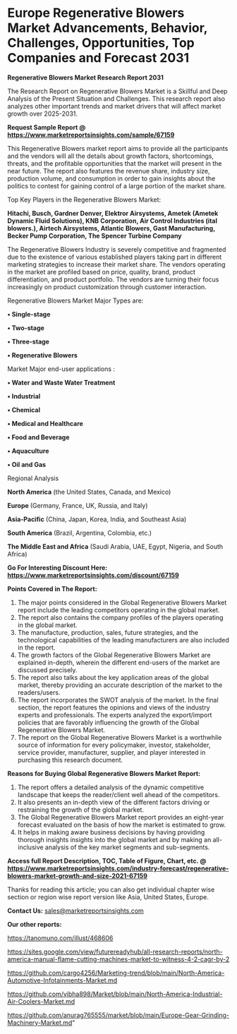 # Europe Regenerative Blowers Market Advancements, Behavior, Challenges, Opportunities, Top Companies and Forecast 2031

<strong>Regenerative Blowers Market Research Report 2031</strong>

The Research Report on Regenerative Blowers Market is a Skillful and Deep Analysis of the Present Situation and Challenges. This research report also analyzes other important trends and market drivers that will affect market growth over 2025-2031.

<strong>Request Sample Report @ <a href=https://www.marketreportsinsights.com/sample/67159>https://www.marketreportsinsights.com/sample/67159</a></strong>

This Regenerative Blowers market report aims to provide all the participants and the vendors will all the details about growth factors, shortcomings, threats, and the profitable opportunities that the market will present in the near future. The report also features the revenue share, industry size, production volume, and consumption in order to gain insights about the politics to contest for gaining control of a large portion of the market share.

Top Key Players in the Regenerative Blowers Market:

<strong>Hitachi, Busch, Gardner Denver, Elektror Airsystems, Ametek (Ametek Dynamic Fluid Solutions), KNB Corporation, Air Control Industries (ital blowers.), Airtech Airsystems, Atlantic Blowers, Gast Manufacturing, Becker Pump Corporation, The Spencer Turbine Company</strong>

The Regenerative Blowers Industry is severely competitive and fragmented due to the existence of various established players taking part in different marketing strategies to increase their market share. The vendors operating in the market are profiled based on price, quality, brand, product differentiation, and product portfolio. The vendors are turning their focus increasingly on product customization through customer interaction.

Regenerative Blowers Market Major Types are:

<strong>• Single-stage

• Two-stage

• Three-stage

• Regenerative Blowers</strong>

Market Major end-user applications :

<strong>• Water and Waste Water Treatment

• Industrial

• Chemical

• Medical and Healthcare

• Food and Beverage

• Aquaculture

• Oil and Gas</strong>

Regional Analysis

</u><strong><b>North America</b></strong> (the United States, Canada, and Mexico)

<strong><b>Europe </b></strong>(Germany, France, UK, Russia, and Italy)

<strong><b>Asia-Pacific</b></strong> (China, Japan, Korea, India, and Southeast Asia)

<strong><b>South America</b></strong> (Brazil, Argentina, Colombia, etc.)

<strong><b>The Middle East and Africa</b></strong> (Saudi Arabia, UAE, Egypt, Nigeria, and South Africa)

<strong>Go For Interesting Discount Here: <a href=https://www.marketreportsinsights.com/discount/67159>https://www.marketreportsinsights.com/discount/67159</a></strong>

<strong>Points Covered in The Report:</strong>
<ol>
  <li>The major points considered in the Global Regenerative Blowers Market report include the leading competitors operating in the global market.</li>
  <li>The report also contains the company profiles of the players operating in the global market.</li>
  <li>The manufacture, production, sales, future strategies, and the technological capabilities of the leading manufacturers are also included in the report.</li>
  <li>The growth factors of the Global Regenerative Blowers Market are explained in-depth, wherein the different end-users of the market are discussed precisely.</li>
  <li>The report also talks about the key application areas of the global market, thereby providing an accurate description of the market to the readers/users.</li>
  <li>The report incorporates the SWOT analysis of the market. In the final section, the report features the opinions and views of the industry experts and professionals. The experts analyzed the export/import policies that are favorably influencing the growth of the Global Regenerative Blowers Market.</li>
  <li>The report on the Global Regenerative Blowers Market is a worthwhile source of information for every policymaker, investor, stakeholder, service provider, manufacturer, supplier, and player interested in purchasing this research document.</li>
</ol>
<strong>Reasons for Buying Global Regenerative Blowers Market Report:</strong>

<ol>
  <li>The report offers a detailed analysis of the dynamic competitive landscape that keeps the reader/client well ahead of the competitors.</li>
  <li>It also presents an in-depth view of the different factors driving or restraining the growth of the global market.</li>
  <li>The Global Regenerative Blowers Market report provides an eight-year forecast evaluated on the basis of how the market is estimated to grow.</li>
  <li>It helps in making aware business decisions by having providing thorough insights insights into the global market and by making an all-inclusive analysis of the key market segments and sub-segments.</li>
</ol>
<strong>Access full Report Description, TOC, Table of Figure, Chart, etc. @ <a href=https://www.marketreportsinsights.com/industry-forecast/regenerative-blowers-market-growth-and-size-2021-67159>https://www.marketreportsinsights.com/industry-forecast/regenerative-blowers-market-growth-and-size-2021-67159</a></strong>


Thanks for reading this article; you can also get individual chapter wise section or region wise report version like Asia, United States, Europe.

<strong>Contact Us:</strong>
sales@marketreportsinsights.com

<strong>Our other reports:</strong>

<a href=https://tanomuno.com/illust/468606>https://tanomuno.com/illust/468606</a>

<a href=https://sites.google.com/view/futurereadyhub/all-research-reports/north-america-manual-flame-cutting-machines-market-to-witness-4-2-cagr-by-2>https://sites.google.com/view/futurereadyhub/all-research-reports/north-america-manual-flame-cutting-machines-market-to-witness-4-2-cagr-by-2</a>

<a href=https://github.com/cargo4256/Marketing-trend/blob/main/North-America-Automotive-Infotainments-Market.md>https://github.com/cargo4256/Marketing-trend/blob/main/North-America-Automotive-Infotainments-Market.md</a>

<a href=https://github.com/vibha898/Market/blob/main/North-America-Industrial-Air-Coolers-Market.md>https://github.com/vibha898/Market/blob/main/North-America-Industrial-Air-Coolers-Market.md</a>

<a href=https://github.com/anurag765555/market/blob/main/Europe-Gear-Grinding-Machinery-Market.md>https://github.com/anurag765555/market/blob/main/Europe-Gear-Grinding-Machinery-Market.md</a>"
